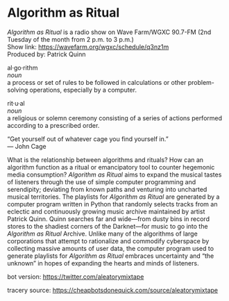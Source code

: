# Algorithm as Ritual

<i>Algorithm as Ritual</i> is a radio show on Wave Farm/WGXC 90.7-FM (2nd Tuesday of the month from 2 p.m. to 3 p.m.)<br> 
Show link: https://wavefarm.org/wgxc/schedule/q3nz1m<br>
Produced by: Patrick Quinn<br>

al·go·rithm<br>
<i>noun</i><br>
a process or set of rules to be followed in calculations or other problem-solving operations, especially by a computer.<br>

rit·u·al<br>
<i>noun</i><br>
a religious or solemn ceremony consisting of a series of actions performed according to a prescribed order.<br>

“Get yourself out of whatever cage you find yourself in.”<br>
― John Cage

What is the relationship between algorithms and rituals? How can an algorithm function as a ritual or emancipatory tool to counter hegemonic media consumption? <i>Algorithm as Ritual</i> aims to expand the musical tastes of listeners through the use of simple computer programming and serendipity; deviating from known paths and venturing into uncharted musical territories. The playlists for <i>Algorithm as Ritual</i> are generated by a computer program written in Python that randomly selects tracks from an eclectic and continuously growing music archive maintained by artist Patrick Quinn. Quinn searches far and wide—from dusty bins in record stores to the shadiest corners of the Darknet—for music to go into the <i>Algorithm as Ritual</i> Archive. Unlike many of the algorithms of large corporations that attempt to rationalize and commodify cyberspace by collecting massive amounts of user data, the computer program used to generate playlists for <i>Algorithm as Ritual</i> embraces uncertainty and “the unknown” in hopes of expanding the hearts and minds of listeners. 

bot version: https://twitter.com/aleatorymixtape

tracery source: https://cheapbotsdonequick.com/source/aleatorymixtape
